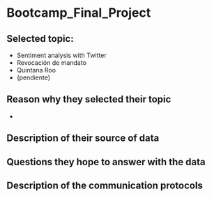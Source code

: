 # Bootcamp_Final_Project

## Selected topic:
- Sentiment analysis with Twitter
-   Revocación de mandato
-   Quintana Roo
-   (pendiente)

## Reason why they selected their topic
- 

## Description of their source of data

## Questions they hope to answer with the data

## Description of the communication protocols
